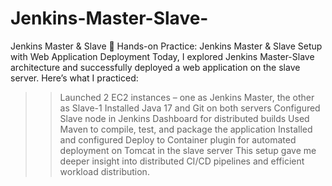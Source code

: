 # Jenkins-Master-Slave-
Jenkins Master &amp; Slave 
🚀 Hands-on Practice: Jenkins Master & Slave Setup with Web Application Deployment
Today, I explored Jenkins Master-Slave architecture and successfully deployed a web application on the slave server.
Here’s what I practiced:
>>Launched 2 EC2 instances – one as Jenkins Master, the other as Slave-1
>>Installed Java 17 and Git on both servers
>>Configured Slave node in Jenkins Dashboard for distributed builds
>>Used Maven to compile, test, and package the application
>>Installed and configured Deploy to Container plugin for automated deployment on Tomcat in the slave server
This setup gave me deeper insight into distributed CI/CD pipelines and efficient workload distribution.
